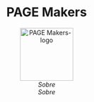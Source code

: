 <h1 align="center">PAGE Makers</h1>

<p align="center">
  <img src="" alt="PAGE Makers-logo" width="120px" height="120px"/>
  <br>
  <em>Sobre
    <br> Sobre</em>
  <br>
</p>
